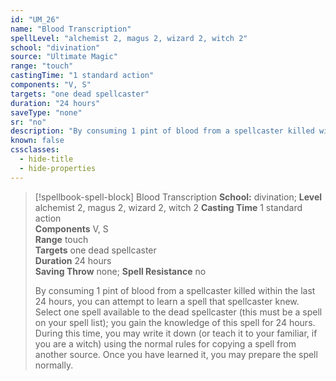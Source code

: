 ```yaml
---
id: "UM_26"
name: "Blood Transcription"
spellLevel: "alchemist 2, magus 2, wizard 2, witch 2"
school: "divination"
source: "Ultimate Magic"
range: "touch"
castingTime: "1 standard action"
components: "V, S"
targets: "one dead spellcaster"
duration: "24 hours"
saveType: "none"
sr: "no"
description: "By consuming 1 pint of blood from a spellcaster killed within the last 24 hours, you can attempt to learn a spell that spellcaster knew. Select one spell available to the dead  spellcaster (this must be a spell on your spell list); you gain the knowledge of this spell for 24 hours. During this time, you may write it down (or teach it to your familiar, if you are a witch) using the normal rules for copying a spell from another source. Once you have learned it, you may prepare the spell normally."
known: false
cssclasses:
  - hide-title
  - hide-properties
---
```


> [!spellbook-spell-block] Blood Transcription
> **School:** divination; **Level** alchemist 2, magus 2, wizard 2, witch 2
> **Casting Time** 1 standard action  
> **Components** V, S  
> **Range** touch  
> **Targets** one dead spellcaster  
> **Duration** 24 hours  
> **Saving Throw** none; **Spell Resistance** no
> 
> By consuming 1 pint of blood from a spellcaster killed within the last 24 hours, you can attempt to learn a spell that spellcaster knew. Select one spell available to the dead  spellcaster (this must be a spell on your spell list); you gain the knowledge of this spell for 24 hours. During this time, you may write it down (or teach it to your familiar, if you are a witch) using the normal rules for copying a spell from another source. Once you have learned it, you may prepare the spell normally.
